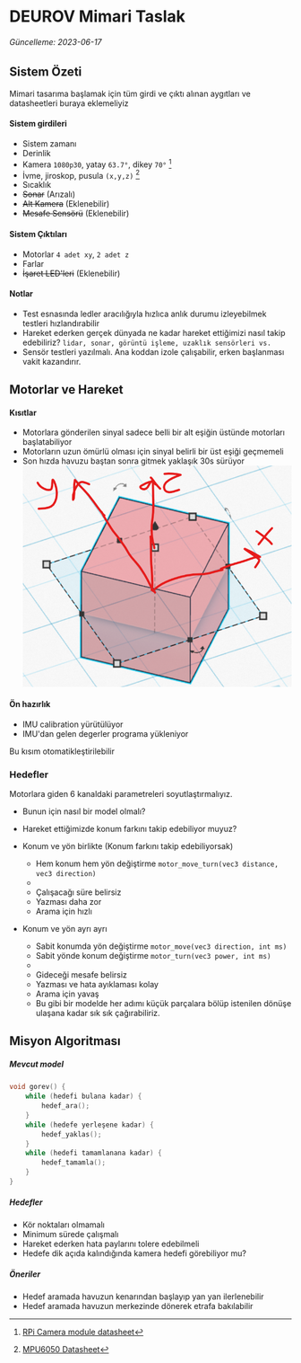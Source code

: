 
# DEUROV Mimari Taslak
###### Güncelleme: 2023-06-17

## Sistem Özeti
Mimari tasarıma başlamak için tüm girdi ve çıktı alınan aygıtları ve datasheetleri buraya eklemeliyiz

#### Sistem girdileri
- Sistem zamanı
- Derinlik
- Kamera `1080p30`, yatay `63.7°`, dikey `70°` [^1]
- İvme, jiroskop, pusula `(x,y,z)` [^2]
- Sıcaklık
- ~~Sonar~~ (Arızalı)
- ~~Alt Kamera~~ (Eklenebilir)
- ~~Mesafe Sensörü~~ (Eklenebilir)

#### Sistem Çıktıları
- Motorlar `4 adet xy`, `2 adet z`
- Farlar
- ~~İşaret LED'leri~~ (Eklenebilir)

#### Notlar
- Test esnasında ledler aracılığıyla hızlıca anlık durumu izleyebilmek testleri hızlandırabilir
- Hareket ederken gerçek dünyada ne kadar hareket ettiğimizi nasıl takip edebiliriz? `lidar, sonar, görüntü işleme, uzaklık sensörleri vs.`
- Sensör testleri yazılmalı. Ana koddan izole çalışabilir, erken başlanması vakit kazandırır.




## Motorlar ve Hareket
#### Kısıtlar
- Motorlara gönderilen sinyal sadece belli bir alt eşiğin üstünde motorları başlatabiliyor
- Motorların uzun ömürlü olması için sinyal belirli bir üst eşiği geçmemeli
- Son hızda havuzu baştan sonra gitmek yaklaşık 30s sürüyor
![a](https://github.com/OnatSaygi/deurov/blob/main/motor-limits.png)

#### Ön hazırlık
- IMU calibration yürütülüyor
- IMU'dan gelen degerler programa yükleniyor

Bu kısım otomatikleştirilebilir

### Hedefler
Motorlara giden 6 kanaldaki parametreleri soyutlaştırmalıyız.

- Bunun için nasıl bir model olmalı?
- Hareket ettiğimizde konum farkını takip edebiliyor muyuz?


- Konum ve yön birlikte (Konum farkını takip edebiliyorsak)
	- Hem konum hem yön değiştirme `motor_move_turn(vec3 distance, vec3 direction)`
	-
    - Çalışacağı süre belirsiz
	- Yazması daha zor
	- Arama için hızlı
	
- Konum ve yön ayrı ayrı
	- Sabit konumda yön değiştirme `motor_move(vec3 direction, int ms)`
	- Sabit yönde konum değiştirme `motor_turn(vec3 power, int ms)`
	-
    - Gideceği mesafe belirsiz
	- Yazması ve hata ayıklaması kolay
	- Arama için yavaş
	- Bu gibi bir modelde her adımı küçük parçalara bölüp istenilen dönüşe ulaşana kadar sık sık çağırabiliriz.



## Misyon Algoritması
##### Mevcut model
```c
void gorev() {
	while (hedefi bulana kadar) {
		hedef_ara();
	}
	while (hedefe yerleşene kadar) {
		hedef_yaklas();
	}
	while (hedefi tamamlanana kadar) {
		hedef_tamamla();
	}
}
```
##### Hedefler
- Kör noktaları olmamalı
- Minimum sürede çalışmalı
- Hareket ederken hata paylarını tolere edebilmeli
- Hedefe dik açıda kalındığında kamera hedefi görebiliyor mu?

##### Öneriler
- Hedef aramada havuzun kenarından başlayıp yan yan ilerlenebilir 
- Hedef aramada havuzun merkezinde dönerek etrafa bakılabilir

[^1]: [RPi Camera module datasheet](https://www.arducam.com/downloads/modules/RaspberryPi_camera/RaspberryPi_Camera_Module_DS_V3.0.pdf)

[^2]: [MPU6050 Datasheet](http://www.i2cdevlib.com/docs/html/class_m_p_u6050.html)